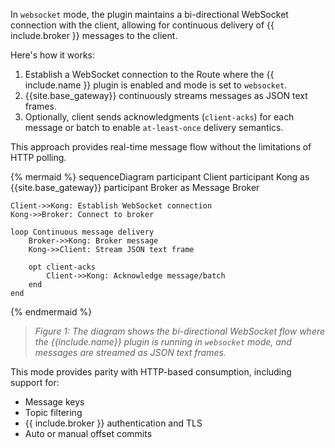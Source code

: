 In `websocket` mode, the plugin maintains a bi-directional WebSocket connection with the client, 
allowing for continuous delivery of {{ include.broker }} messages to the client. 

Here's how it works:
1. Establish a WebSocket connection to the Route where the {{ include.name }} plugin is enabled and mode is set to `websocket`.
1. {{site.base_gateway}} continuously streams messages as JSON text frames.
1. Optionally, client sends acknowledgments (`client-acks`) for each message or batch to enable `at-least-once` delivery semantics.

This approach provides real-time message flow without the limitations of HTTP polling.

{% mermaid %}
sequenceDiagram
    participant Client
    participant Kong as {{site.base_gateway}}
    participant Broker as Message Broker

    Client->>Kong: Establish WebSocket connection
    Kong->>Broker: Connect to broker

    loop Continuous message delivery
        Broker->>Kong: Broker message
        Kong->>Client: Stream JSON text frame

        opt client-acks
            Client->>Kong: Acknowledge message/batch
        end
    end

{% endmermaid %}

> _Figure 1: The diagram shows the bi-directional WebSocket flow where the {{include.name}} plugin is running in `websocket` mode, and messages are streamed as JSON text frames._

This mode provides parity with HTTP-based consumption, including support for:
* Message keys
* Topic filtering
* {{ include.broker }} authentication and TLS
* Auto or manual offset commits